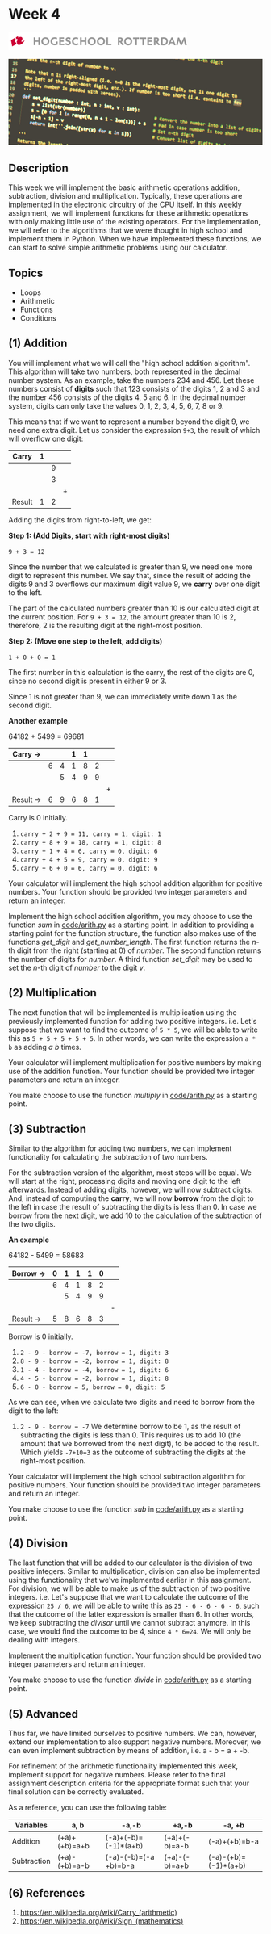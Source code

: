 Week 4
======

![Logo](../docs/img/logo.png "Logo")

![Cover Image](../docs/img/cover.jpg "Cover Image")

Description
-----------

This week we will implement the basic arithmetic operations addition,
subtraction, division and multiplication. Typically, these operations are
implemented in the electronic circuitry of the CPU itself. In this weekly
assignment, we will implement functions for these arithmetic operations with
only making little use of the existing operators. For the implementation, we
will refer to the algorithms that we were thought in high school and implement
them in Python. When we have implemented these functions, we can start to solve
simple arithmetic problems using our calculator.

Topics
------

- Loops
- Arithmetic
- Functions
- Conditions

(1) Addition
-----------

You will implement what we will call the "high school addition algorithm". This
algorithm will take two numbers, both represented in the decimal number system.
As an example, take the numbers 234 and 456. Let these numbers consist of
**digits** such that 123 consists of the digits 1, 2 and 3 and the number 456
consists of the digits 4, 5 and 6. In the decimal number system, digits can only
take the values 0, 1, 2, 3, 4, 5, 6, 7, 8 or 9.

This means that if we want to represent a number beyond the digit 9, we need one
extra digit. Let us consider the expression `9+3`, the result of which will
overflow one digit:

| Carry  | 1 |   |    |
|--------|---|---|----|
|        |   | 9 |    |
|        |   | 3 |    |
|        |   |   | \+ |
| Result | 1 | 2 |    |

Adding the digits from right-to-left, we get:

**Step 1: (Add Digits, start with right-most digits)**

`9 + 3 = 12`

Since the number that we calculated is greater than 9, we need one more digit to
represent this number. We say that, since the result of adding the digits 9 and
3 overflows our maximum digit value 9, we **carry** over one digit to the left.

The part of the calculated numbers greater than 10 is our calculated digit at
the current position. For `9 + 3 = 12`, the amount greater than 10 is 2,
therefore, 2 is the resulting digit at the right-most position.

**Step 2: (Move one step to the left, add digits)**

`1 + 0 + 0 = 1`

The first number in this calculation is the carry, the rest of the digits are 0,
since no second digit is present in either 9 or 3.

Since 1 is not greater than 9, we can immediately write down 1 as the second
digit.

**Another example**

64182 + 5499 = 69681

| Carry →  |   |   | 1 | 1 |   |    |
|----------|---|---|---|---|---|----|
|          | 6 | 4 | 1 | 8 | 2 |    |
|          |   | 5 | 4 | 9 | 9 |    |
|          |   |   |   |   |   | \+ |
| Result → | 6 | 9 | 6 | 8 | 1 |    |

Carry is 0 initially.

1. `carry + 2 + 9 = 11, carry = 1, digit: 1`
2. `carry + 8 + 9 = 18, carry = 1, digit: 8`
3. `carry + 1 + 4 = 6, carry = 0, digit: 6`
4. `carry + 4 + 5 = 9, carry = 0, digit: 9`
5. `carry + 6 + 0 = 6, carry = 0, digit: 6`

Your calculator will implement the high school addition algorithm for positive
numbers. Your function should be provided two integer parameters and return an
integer.

Implement the high school addition algorithm, you may choose to use the function
*sum* in [code/arith.py](https://github.com/hogeschool/Keuzevak-IADIP/blob/master/code/arith.py) as a starting point. In addition to providing a
starting point for the function structure, the function also makes use of the
functions *get_digit* and *get_number_length*. The first function returns the
*n*-th digit from the right (starting at 0) of *number*. The second function
returns the number of digits for *number*. A third function *set_digit* may be
used to set the *n*-th digit of *number* to the digit *v*.

(2) Multiplication
------------------

The next function that will be implemented is multiplication using the
previously implemented function for adding two positive integers. i.e. Let's
suppose that we want to find the outcome of `5 * 5`, we will be able to write
this as `5 + 5 + 5 + 5 + 5`. In other words, we can write the expression `a * b`
as adding *a b* times.

Your calculator will implement multiplication for positive numbers by making use
of the addition function. Your function should be provided two integer parameters and return an integer.

You make choose to use the function *multiply* in [code/arith.py](https://github.com/hogeschool/Keuzevak-IADIP/blob/master/code/arith.py) as a starting
point.

(3) Subtraction
---------------

Similar to the algorithm for adding two numbers, we can implement functionality
for calculating the subtraction of two numbers.

For the subtraction version of the algorithm, most steps will be equal. We will
start at the right, processing digits and moving one digit to the left
afterwards. Instead of adding digits, however, we will now subtract digits. And,
instead of computing the **carry**, we will now **borrow** from the digit to the
left in case the result of subtracting the digits is less than 0. In case we
borrow from the next digit, we add 10 to the calculation of the subtraction of
the two digits.

**An example**

64182 - 5499 = 58683

| Borrow → | 0 | 1 | 1 | 1 | 0 |    |
|----------|---|---|---|---|---|----|
|          | 6 | 4 | 1 | 8 | 2 |    |
|          |   | 5 | 4 | 9 | 9 |    |
|          |   |   |   |   |   | \- |
| Result → | 5 | 8 | 6 | 8 | 3 |    |

Borrow is 0 initially.

1. `2 - 9 - borrow = -7, borrow = 1, digit: 3`
2. `8 - 9 - borrow = -2, borrow = 1, digit: 8`
3. `1 - 4 - borrow = -4, borrow = 1, digit: 6`
4. `4 - 5 - borrow = -2, borrow = 1, digit: 8`
5. `6 - 0 - borrow = 5, borrow = 0, digit: 5`

As we can see, when we calculate two digits and need to borrow from the digit to
the left:

1. `2 - 9 - borrow = -7` We determine borrow to be 1, as the result of
    subtracting the digits is less than 0. This requires us to add 10 (the
    amount that we borrowed from the next digit), to be added to the result.
    Which yields `-7+10=3` as the outcome of subtracting the digits at the
    right-most position.

Your calculator will implement the high school subtraction algorithm for
positive numbers. Your function should be provided two integer parameters and
return an integer.

You make choose to use the function *sub* in [code/arith.py](https://github.com/hogeschool/Keuzevak-IADIP/blob/master/code/arith.py) as a starting
point.

(4) Division
------------

The last function that will be added to our calculator is the division of two
positive integers. Similar to multiplication, division can also be implemented
using the functionality that we've implemented earlier in this assignment. For
division, we will be able to make us of the subtraction of two positive
integers. i.e. Let's suppose that we want to calculate the outcome of the
expression `25 / 6`, we will be able to write this as `25 - 6 - 6 - 6 - 6`, such
that the outcome of the latter expression is smaller than 6. In other words, we
keep subtracting the *divisor* until we cannot subtract anymore. In this case,
we would find the outcome to be 4, since `4 * 6=24`. We will only be dealing
with integers.

Implement the multiplication function. Your function should be provided two
integer parameters and return an integer.

You make choose to use the function *divide* in [code/arith.py](https://github.com/hogeschool/Keuzevak-IADIP/blob/master/code/arith.py) as a starting
point.

(5) Advanced
---------

Thus far, we have limited ourselves to positive numbers. We can, however, extend
our implementation to also support negative numbers. Moreover, we can even
implement subtraction by means of addition, i.e. a - b = a + -b.

For refinement of the arithmetic functionality implemented this week, implement
support for negative numbers. Please refer to the final assignment description
criteria for the appropriate format such that your final solution can be
correctly evaluated.

As a reference, you can use the following table:

| Variables   | a, b          | \-a,-b                | \+a,-b        | \-a, +b               |
|-------------|---------------|-----------------------|---------------|-----------------------|
| Addition    | (+a)+(+b)=a+b | (-a)+(-b)=(-1)\*(a+b) | (+a)+(-b)=a-b | (-a)+(+b)=b-a         |
| Subtraction | (+a)-(+b)=a-b | (-a)-(-b)=(-a +b)=b-a | (+a)-(-b)=a+b | (-a)-(+b)=(-1)\*(a+b) |

(6) References
--------------

1. <https://en.wikipedia.org/wiki/Carry_(arithmetic)>
2. <https://en.wikipedia.org/wiki/Sign_(mathematics)>
